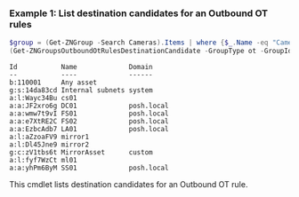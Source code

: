 ### Example 1: List destination candidates for an Outbound OT rules
```powershell
$group = (Get-ZNGroup -Search Cameras).Items | where {$_.Name -eq "Cameras"} 
(Get-ZNGroupsOutboundOtRulesDestinationCandidate -GroupType ot -GroupId $group.Id).Items
```

```output
Id           Name             Domain
--           ----             ------
b:110001     Any asset        
g:s:14da83cd Internal subnets system
a:l:Wayc34Bu cs01             
a:a:JF2xro6g DC01             posh.local
a:a:wmw7t9vI FS01             posh.local
a:a:e7XtRE2C FS02             posh.local
a:a:EzbcAdb7 LA01             posh.local
a:l:aZzoaFV9 mirror1          
a:l:Dl45Jne9 mirror2          
g:c:zV1tbs6t MirrorAsset      custom
a:l:fyf7WzCt ml01             
a:a:yhPm6ByM SS01             posh.local
```

This cmdlet lists destination candidates for an Outbound OT rule.
